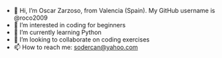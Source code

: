 - 👋 Hi, I’m Oscar Zarzoso, from Valencia (Spain). My GitHub username is @roco2009
- 👀 I’m interested in coding for beginners
- 🌱 I’m currently learning Python
- 💞️ I’m looking to collaborate on coding exercises
- 📫 How to reach me: sodercan@yahoo.com

<!---
roco2009/roco2009 is a ✨ special ✨ repository because its `README.md` (this file) appears on your GitHub profile.
You can click the Preview link to take a look at your changes.
--->
